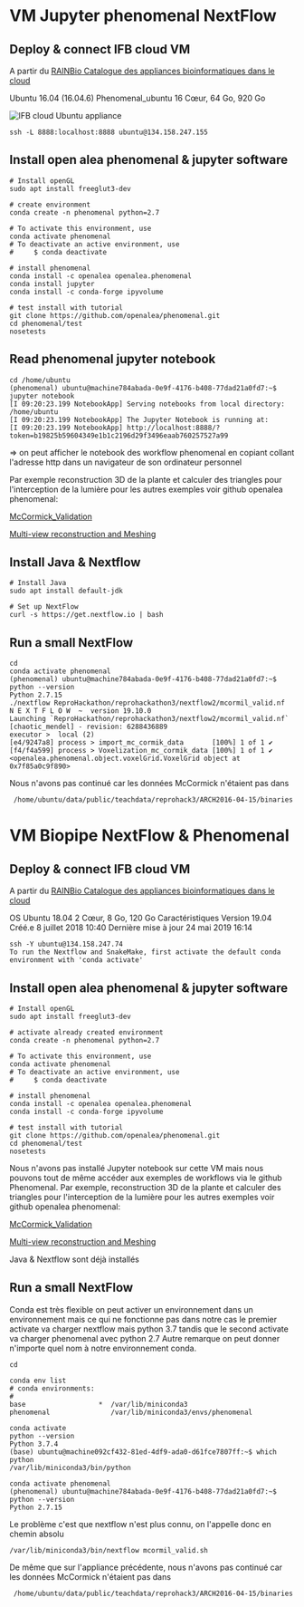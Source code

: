 # VM Jupyter phenomenal NextFlow

## Deploy & connect IFB cloud VM 

A partir du [RAINBio Catalogue des appliances bioinformatiques dans le cloud](https://biosphere.france-bioinformatique.fr/catalogue/)

 Ubuntu 16.04 (16.04.6) Phenomenal_ubuntu
 16 Cœur, 64 Go, 920 Go

 ![](https://github.com/sidibebocs/ReproHackathon/blob/master/reprohackathon3/nextflow2/IFB_cloud_deploy_appliance.png
 "IFB cloud Ubuntu appliance")
 
```
ssh -L 8888:localhost:8888 ubuntu@134.158.247.155
```

## Install open alea phenomenal & jupyter software

```
# Install openGL
sudo apt install freeglut3-dev 

# create environment
conda create -n phenomenal python=2.7

# To activate this environment, use
conda activate phenomenal
# To deactivate an active environment, use
#     $ conda deactivate

# install phenomenal
conda install -c openalea openalea.phenomenal
conda install jupyter
conda install -c conda-forge ipyvolume

# test install with tutorial
git clone https://github.com/openalea/phenomenal.git
cd phenomenal/test
nosetests
```
## Read phenomenal jupyter notebook
```
cd /home/ubuntu
(phenomenal) ubuntu@machine784abada-0e9f-4176-b408-77dad21a0fd7:~$ jupyter notebook
[I 09:20:23.199 NotebookApp] Serving notebooks from local directory: /home/ubuntu
[I 09:20:23.199 NotebookApp] The Jupyter Notebook is running at:
[I 09:20:23.199 NotebookApp] http://localhost:8888/?token=b19825b59604349e1b1c2196d29f3496eaab760257527a99
```
=> on peut afficher le notebook des workflow phenomenal en copiant collant l'adresse http dans un navigateur de son ordinateur personnel 

Par exemple reconstruction 3D de la plante et calculer des triangles pour l'interception de la lumière pour les autres exemples voir github openalea phenomenal:

[McCormick_Validation](https://github.com/openalea/phenomenal/blob/master/examples/McCormick_Validation.ipynb)

[Multi-view reconstruction and Meshing](https://github.com/openalea/phenomenal/blob/master/examples/Multi-view%20reconstruction%20and%20Meshing.ipynb)

## Install Java & Nextflow

```
# Install Java
sudo apt install default-jdk 

# Set up NextFlow
curl -s https://get.nextflow.io | bash
```

## Run a small NextFlow

```
cd
conda activate phenomenal
(phenomenal) ubuntu@machine784abada-0e9f-4176-b408-77dad21a0fd7:~$ python --version
Python 2.7.15
./nextflow ReproHackathon/reprohackathon3/nextflow2/mcormil_valid.nf 
N E X T F L O W  ~  version 19.10.0
Launching `ReproHackathon/reprohackathon3/nextflow2/mcormil_valid.nf` [chaotic_mendel] - revision: 6288436889
executor >  local (2)
[e4/9247a8] process > import_mc_cormik_data       [100%] 1 of 1 ✔
[f4/f4a599] process > Voxelization_mc_cormik_data [100%] 1 of 1 ✔
<openalea.phenomenal.object.voxelGrid.VoxelGrid object at 0x7f85a0c9f890>
```
Nous n'avons pas continué car les données McCormick n'étaient pas dans

     /home/ubuntu/data/public/teachdata/reprohack3/ARCH2016-04-15/binaries

# VM Biopipe NextFlow & Phenomenal

## Deploy & connect IFB cloud VM 

A partir du [RAINBio Catalogue des appliances bioinformatiques dans le cloud](https://biosphere.france-bioinformatique.fr/catalogue/)

OS	Ubuntu 18.04 2 Cœur, 8 Go, 120 Go
Caractéristiques
Version	19.04
Créé.e	8 juillet 2018 10:40
Dernière mise à jour	24 mai 2019 16:14
 
```
ssh -Y ubuntu@134.158.247.74
To run the Nextflow and SnakeMake, first activate the default conda environment with 'conda activate'
```

## Install open alea phenomenal & jupyter software

```
# Install openGL
sudo apt install freeglut3-dev 

# activate already created environment
conda create -n phenomenal python=2.7

# To activate this environment, use
conda activate phenomenal
# To deactivate an active environment, use
#     $ conda deactivate

# install phenomenal
conda install -c openalea openalea.phenomenal
conda install -c conda-forge ipyvolume

# test install with tutorial
git clone https://github.com/openalea/phenomenal.git
cd phenomenal/test
nosetests
```
Nous n'avons pas installé Jupyter notebook sur cette VM mais nous pouvons tout de même accéder aux exemples de workflows via le github Phenomenal. 
Par exemple, reconstruction 3D de la plante et calculer des triangles pour l'interception de la lumière pour les autres exemples voir github openalea phenomenal:

[McCormick_Validation](https://github.com/openalea/phenomenal/blob/master/examples/McCormick_Validation.ipynb)

[Multi-view reconstruction and Meshing](https://github.com/openalea/phenomenal/blob/master/examples/Multi-view%20reconstruction%20and%20Meshing.ipynb)

Java & Nextflow sont déjà installés

## Run a small NextFlow

Conda est très flexible on peut activer un environnement dans un environnement
mais ce qui ne fonctionne pas dans notre cas
le premier activate va charger nextflow mais python 3.7
tandis que le second activate va charger phenomenal avec python 2.7
Autre remarque on peut donner n'importe quel nom à notre environnement conda.
```
cd

conda env list
# conda environments:
#
base                  *  /var/lib/miniconda3
phenomenal               /var/lib/miniconda3/envs/phenomenal

conda activate
python --version
Python 3.7.4
(base) ubuntu@machine092cf432-81ed-4df9-ada0-d61fce7807ff:~$ which python
/var/lib/miniconda3/bin/python

conda activate phenomenal
(phenomenal) ubuntu@machine784abada-0e9f-4176-b408-77dad21a0fd7:~$ python --version
Python 2.7.15

```
Le problème c'est que nextflow n'est plus connu, on l'appelle donc en chemin absolu
```
/var/lib/miniconda3/bin/nextflow mcormil_valid.sh
```
De même que sur l'appliance précédente, nous n'avons pas continué car les données McCormick n'étaient pas dans

     /home/ubuntu/data/public/teachdata/reprohack3/ARCH2016-04-15/binaries

